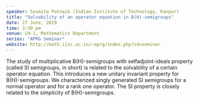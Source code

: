 ```yaml
---
speaker: Sasmita Patnaik (Indian Institute of Technology, Kanpur)
title: "Solvability of an operator equation in B(H)-semigroups"
date: 27 June, 2019
time: 3:30 pm
venue: LH-1, Mathematics Department
series: "APRG Seminar"
website: http://math.iisc.ac.in/~aprg/index.php?id=seminar
---
```


The study of multiplicative B(H)-semigroups with
selfadjoint-ideals property (called SI semigroups, in short) is related to
the solvability of a certain operator equation. This introduces a new
unitary invariant property for B(H)-semigroups.  We characterized singly
generated SI semigroups for a normal operator and for a rank one operator.
The SI property is closely related to the simplicity of B(H)-semigroups.
